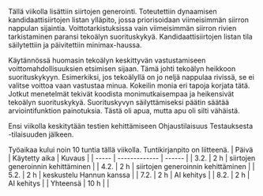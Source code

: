 Tällä viikolla lisättiin siirtojen generointi. Toteutettiin dynaamisen kandidaattisiirtojen listan ylläpito, jossa priorisoidaan viimeisimmän siirron nappulan sijaintia. Voittotarkistuksissa vain viimeisimmän siirron rivien tarkistaminen paransi tekoälyn suorituskykyä. Kandidaattisiirtojen listan tila säilytettiin ja päivitettiin minimax-haussa.

Käytännössä huomasin tekoälyn keskittyvän vastustamiseen voittomahdollisuuksien etsimisen sijaan. Tämä johti tekoälyn heikkoon suorituskykyyn. Esimerkiksi, jos tekoälyllä on jo neljä nappulaa rivissä, se ei valitse voittoa vaan vastustaa minua. Kokeilin monia eri tapoja korjata tätä. Jotkut menetelmät tekivät koodista monimutkaisempaa ja heikensivät tekoälyn suorituskykyä. Suorituskyvyn säilyttämiseksi päätin säätää arviointifunktion painotuksia. Tästä oli apua, mutta apu oli silti vähäistä.

Ensi viikolla keskitytään testien kehittämiseen Ohjaustilaisuus Testauksesta -tilaisuuden jälkeen.

Työaikaa kului noin 10 tuntia tällä viikolla. Tuntikirjanpito on liitteenä.
| Päivä | Käytetty aika | Kuvaus |
| ----- | ------------- | ------ |
| 3.2.  | 2 h            | siirtojen generoinnin kehittäminen |
| 4.2.  | 2 h            | siirtojen generoinnin kehittäminen |
| 5.2.  | 2 h            | keskustelu Hannun kanssa |
| 7.2.  | 2 h            | AI kehitys |
| 8.2.  | 2 h            | AI kehitys |
| Yhteensä | 10 h         |  |
